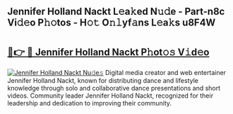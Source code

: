 ## Jennifer Holland Nackt L𝚎a𝚔ed N𝚞𝚍e - Part-n8c Vi𝚍𝚎o P𝚑𝚘tos - H𝚘𝚝 O𝚗𝚕yf𝚊ns L𝚎a𝚔s u8F4W

# <h2><a href="http://kfcdn76.oniu.top/?m=Jennifer+Holland+Nackt">🔗👉 🔴 Jennifer Holland Nackt P𝚑ot𝚘𝚜 V𝚒d𝚎o</a></h2>

[![Jennifer Holland Nackt Nu𝚍e𝚜](https://i.imgur.com/0qMVB7G.gif)](http://kfcdn76.oniu.top/?m=Jennifer+Holland+Nackt)
Digital media creator and web entertainer Jennifer Holland Nackt, known for distributing dance and lifestyle knowledge through solo and collaborative dance presentations and short videos. Community leader Jennifer Holland Nackt, recognized for their leadership and dedication to improving their community.  
